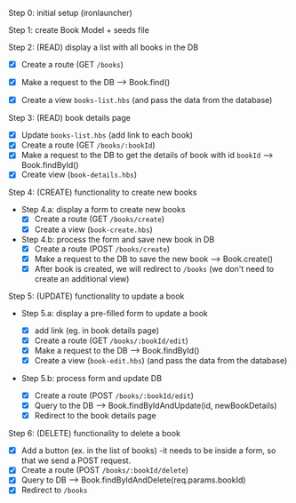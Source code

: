 Step 0: initial setup (ironlauncher)

Step 1: create Book Model + seeds file

Step 2: (READ) display a list with all books in the DB
- [x] Create a route (GET `/books`)
- [x] Make a request to the DB --> Book.find()
- [x] Create a view `books-list.hbs` (and pass the data from the database)


Step 3: (READ) book details page
- [x] Update `books-list.hbs` (add link to each book)
- [x] Create a route (GET `/books/:bookId`)
- [x] Make a request to the DB to get the details of book with id `bookId` --> Book.findById()
- [x] Create view (`book-details.hbs`)

Step 4: (CREATE) functionality to create new books

- Step 4.a: display a form to create new books
  - [x] Create a route (GET `/books/create`)
  - [x] Create a view (`book-create.hbs`)

- Step 4.b: process the form and save new book in DB
  - [x] Create a route (POST `/books/create`)
  - [x] Make a request to the DB to save the new book --> Book.create()
  - [x] After book is created, we will redirect to `/books` (we don't need to create an additional view)

Step 5: (UPDATE) functionality to update a book

- Step 5.a: display a pre-filled form to update a book
  - [x] add link (eg. in book details page)
  - [x] Create a route (GET `/books/:bookId/edit`)
  - [x] Make a request to the DB --> Book.findById()
  - [x] Create a view (`book-edit.hbs`) (and pass the data from the database)

- Step 5.b: process form and update DB

  - [x] Create a route (POST `/books/:bookId/edit`)
  - [x] Query to the DB --> Book.findByIdAndUpdate(id, newBookDetails)
  - [x] Redirect to the book details page

Step 6: (DELETE) functionality to delete a book

- [x] Add a button (ex. in the list of books) -it needs to be inside a form, so that we send a POST request.
- [x] Create a route (POST `/books/:bookId/delete`)
- [x] Query to DB --> Book.findByIdAndDelete(req.params.bookId)
- [x] Redirect to `/books`